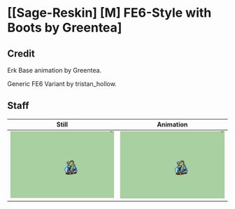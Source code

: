 # [\[Sage-Reskin\] \[M\] FE6-Style with Boots by Greentea]

## Credit

Erk Base animation by Greentea.

Generic FE6 Variant by tristan_hollow. 

## Staff

| Still | Animation |
| :---: | :-------: |
| ![Staff still](./Staff_000.png) | ![Staff animation](./Staff.gif) |
